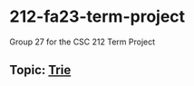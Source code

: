 # 212-fa23-term-project
Group 27 for the CSC 212 Term Project
## Topic: [Trie](https://en.wikipedia.org/wiki/Trie)
